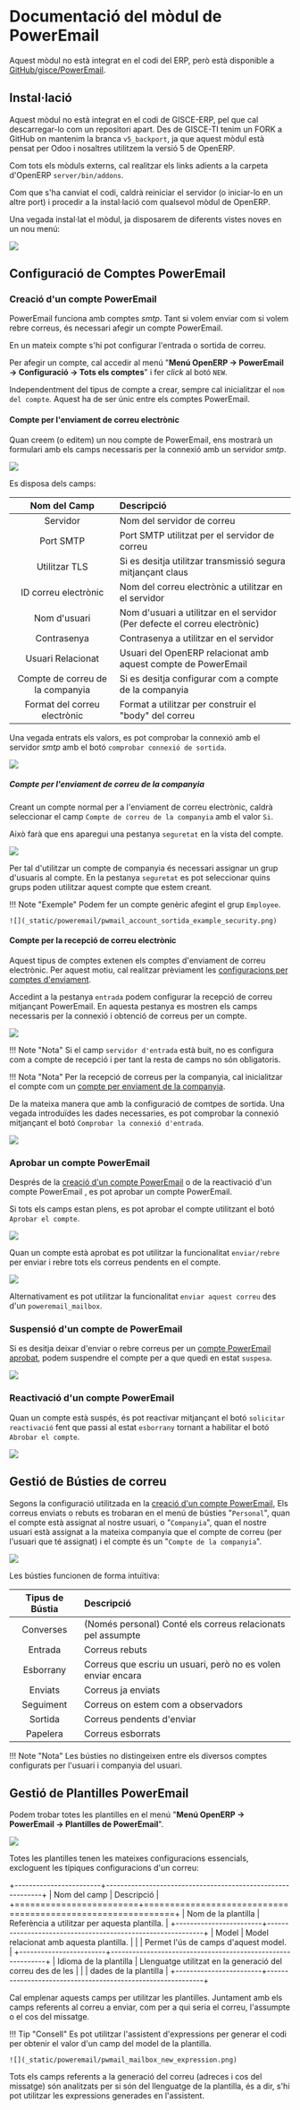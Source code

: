 # Documentació del mòdul de PowerEmail

Aquest mòdul no està integrat en el codi del ERP, però està disponible a
[GitHub/gisce/PowerEmail](https://github.com/gisce/poweremail).

## Instal·lació

Aquest mòdul no està integrat en el codi de GISCE-ERP, pel que cal descarregar-lo
com un repositori apart. Des de GISCE-TI tenim un FORK a GitHub on mantenim la
branca `v5_backport`, ja que aquest mòdul està pensat per Odoo i nosaltres
utilitzem la versió 5 de OpenERP.

Com tots els mòduls externs, cal realitzar els links adients a la carpeta
d'OpenERP `server/bin/addons`.

Com que s'ha canviat el codi, caldrà reiniciar el servidor (o iniciar-lo en un
altre port) i procedir a la instal·lació com qualsevol mòdul de OpenERP.

Una vegada instal·lat el mòdul, ja disposarem de diferents vistes noves en un
nou menú:

![](_static/poweremail/poweremail_main_menu.png)

## Configuració de Comptes PowerEmail

### Creació d'un compte PowerEmail

PowerEmail funciona amb comptes _smtp_. Tant si volem enviar com si volem rebre
correus, és necessari afegir un compte PowerEmail.

En un mateix compte s'hi pot configurar l'entrada o sortida de correu.

Per afegir un compte, cal accedir al menú "**Menú OpenERP → PowerEmail →
Configuració → Tots els comptes**" i fer _click_ al botó `NEW`.

Independentment del tipus de compte a crear, sempre cal inicialitzar el `nom
del compte`. Aquest ha de ser únic entre els comptes PowerEmail.

#### Compte per l'enviament de correu electrònic

Quan creem (o editem) un nou compte de PowerEmail, ens mostrarà un formulari
amb els camps necessaris per la connexió amb un servidor _smtp_.

![](_static/poweremail/pwmail_account_sortida.png)

Es disposa dels camps:

|          Nom del Camp            |                                  Descripció                                |
|:--------------------------------:|:---------------------------------------------------------------------------|
| Servidor                         | Nom del servidor de correu                                                 |
| Port SMTP                        | Port SMTP utilitzat per el servidor de correu                              |
| Utilitzar TLS                    | Si es desitja utilitzar transmissió segura mitjançant claus                |
| ID correu electrònic             | Nom del correu electrònic a utilitzar en el servidor                       |
| Nom d'usuari                     | Nom d'usuari a utilitzar en el servidor (Per defecte el correu electrònic) |
| Contrasenya                      | Contrasenya a utilitzar en el servidor                                     |
| Usuari Relacionat                | Usuari del OpenERP relacionat amb aquest compte de PowerEmail              |
| Compte de correu de la companyia | Si es desitja configurar com a compte de la companyia                      |
| Format del correu electrònic     | Format a utilitzar per construir el "body" del correu                      |

Una vegada entrats els valors, es pot comprobar la connexió amb el servidor
_smtp_ amb el botó `comprobar connexió de sortida`.

![](_static/poweremail/pwmail_account_sortida_check.png)

##### Compte per l'enviament de correu de la companyia

Creant un compte normal per a l'enviament de correu electrònic, caldrà
seleccionar el camp `Compte de correu de la companyia` amb el valor `Si`.

Això farà que ens aparegui una pestanya `seguretat` en la vista del compte.

![](_static/poweremail/pwmail_account_sortida_example.png)

Per tal d'utilitzar un compte de companyia és necessari assignar un grup
d'usuaris al compte. En la pestanya `seguretat` es pot seleccionar quins
grups poden utilitzar aquest compte que estem creant.

!!! Note "Exemple"
    Podem fer un compte genèric afegint el grup `Employee`.

    ![](_static/poweremail/pwmail_account_sortida_example_security.png)

#### Compte per la recepció de correu electrònic

Aquest tipus de comptes extenen els comptes d'enviament de correu electrònic.
Per aquest motiu, cal realitzar prèviament les
[configuracions per comptes d'enviament](#compte-per-lenviament-de-correu-electronic).

Accedint a la pestanya `entrada` podem configurar la recepció de correu
mitjançant PowerEmail. En aquesta pestanya es mostren els camps necessaris per
la connexió i obtenció de correus per un compte.

![](_static/poweremail/pwmail_account_entrada_example.png)

!!! Note "Nota"
    Si el camp `servidor d'entrada` està buit, no es configura com a compte de
    recepció i per tant la resta de camps no són obligatoris.

!!! Nota "Nota"
    Per la recepció de correus per la companyia, cal inicialitzar el compte
    com un [compte per enviament de la companyia](#compte-per-lenviament-de-correu-de-la-companyia).

De la mateixa manera que amb la configuració de comtpes de sortida. Una vegada
introduïdes les dades necessaries, es pot comprobar la connexió mitjançant el
botó `Comprobar la connexió d'entrada`.

![](_static/poweremail/pwmail_account_entrada_check.png)

### Aprobar un compte PowerEmail

Després de la
[creació d'un compte PowerEmail](#creacio-dun-compte-poweremail)
o de
la reactivació d'un compte PowerEmail ,
es pot aprobar un compte PowerEmail.

Si tots els camps estan plens, es pot aprobar el compte utilitzant el botó
`Aprobar el compte`.

![](_static/poweremail/pwmail_account_approve.png)

Quan un compte està aprobat es pot utilitzar la funcionalitat `enviar/rebre`
per enviar i rebre tots els correus pendents en el compte.

![](_static/poweremail/pwmail_account_send_recieve.png)

Alternativament es pot utilitzar la funcionalitat `enviar aquest correu` des
d'un `poweremail_mailbox`.

### Suspensió d'un compte de PowerEmail

Si es desitja deixar d'enviar o rebre correus per un
[compte PowerEmail aprobat](#aprobar-un-compte-poweremail), podem suspendre el
compte per a que quedi en estat `suspesa`.

![](_static/poweremail/pwmail_account_suspend.png)

### Reactivació d'un compte PowerEmail

Quan un compte està suspés, és pot reactivar mitjançant el botó `solicitar
reactivació` fent que passi al estat `esborrany` tornant a habilitar el botó
`Abrobar el compte`.

![](_static/poweremail/pwmail_account_reactivate.png)

## Gestió de Bústies de correu

Segons la configuració utilitzada en la [creació d'un compte PowerEmail](#creacio-dun-compte-poweremail),
Els correus enviats o rebuts es trobaran en el menú de bústies "`Personal`", quan
el compte està assignat al nostre usuari, o "`Companyia`", quan el nostre usuari
està assignat a la mateixa companyia que el compte de correu (per l'usuari
que té assignat) i el compte és un "`Compte de la companyia`".

![](_static/poweremail/pwmail_mailbox_mailbox.png)

Les bústies funcionen de forma intuïtiva:

| Tipus de Bústia | Descripció                                                   |
|:---------------:|:-------------------------------------------------------------|
| Converses       | (Només personal) Conté els correus relacionats pel assumpte  |
| Entrada         | Correus rebuts                                               |
| Esborrany       | Correus que escriu un usuari, però no es volen enviar encara |
| Enviats         | Correus ja enviats                                           |
| Seguiment       | Correus on estem com a observadors                           |
| Sortida         | Correus pendents d'enviar                                    |
| Papelera        | Correus esborrats                                            |

!!! Note "Nota"
    Les bústies no distingeixen entre els diversos comptes configurats per
    l'usuari i companyia del usuari.

## Gestió de Plantilles PowerEmail

Podem trobar totes les plantilles en el menú "**Menú OpenERP → PowerEmail →
Plantilles de PowerEmail**".

![](_static/poweremail/pwmail_mailbox_new.png)

Totes les plantilles tenen les mateixes configuracions essencials, excloguent
les típiques configuracions d'un correu:

+------------------------+------------------------------------------------------------+
|      Nom del camp      | Descripció                                                 |
+========================+============================================================+
|   Nom de la plantilla  | Referència a utilitzar per aquesta plantilla.              |
+------------------------+------------------------------------------------------------+
|           Model        | Model relacionat amb aquesta plantilla.                    |
|                        | Permet l'ús de camps d'aquest model.                       |
+------------------------+------------------------------------------------------------+
| Idioma de la plantilla | Llenguatge utilitzat en la generació del correu des de les |
|                        | dades de la plantilla                                      |
+------------------------+------------------------------------------------------------+

Cal emplenar aquests camps per utilitzar les plantilles. Juntament amb els camps
referents al correu a enviar, com per a qui seria el correu, l'assumpte o el cos
del missatge.

!!! Tip "Consell"
    Es pot utilitzar l'assistent d'expressions per generar el codi per obtenir
    el valor d'un camp del model de la plantilla.

    ![](_static/poweremail/pwmail_mailbox_new_expression.png)

Tots els camps referents a la generació del correu (adreces i cos del missatge)
són analitzats per si són del llenguatge de la plantilla, és a dir, s'hi pot
utilitzar les expressions generades en l'assistent.
